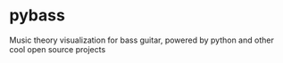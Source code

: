pybass
======

Music theory visualization for bass guitar, powered by python and other cool open source projects

